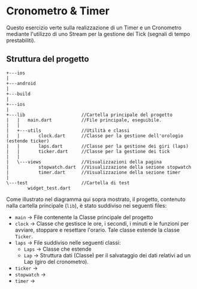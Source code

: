 # Cronometro & Timer
Questo esercizio verte sulla realizzazione di un Timer e un Cronometro mediante l'utilizzo di uno Stream per la gestione dei Tick (segnali di tempo prestabiliti).

## Struttura del progetto
```
+---ios
|
+---android
|
+---build
|
+---ios
|
+---lib                     //Cartella principale del progetto
|   |   main.dart           //File principale, eseguibile.
|   |
|   +---utils               //Utilità e classi
|   |       clock.dart      //Classe per la gestione dell'orologio (estende ticker)
|   |       laps.dart       //Classe per la gestione dei giri (laps)
|   |       ticker.dart     //Classe per la gestione dei tick
|   |
|   \---views               //Visualizzazioni della pagina
|           stopwatch.dart  //Visualizzazione della sezione stopwatch
|           timer.dart      //Visualizzazione della sezione timer
|
\---test                    //Cartella di test
        widget_test.dart
```

Come illustrato nel diagramma qui sopra mostrato, il progetto, contenuto nalla cartella principale (`lib`), è stato suddiviso nei seguenti files:
- `main` → File contenente la Classe principale del progetto
- `clock` → Classe che gestisce le ore, i secondi, i minuti e le funzioni per avviare, stoppare e resettare l'orario. Tale classe estende la classe `Ticker`. 
- `laps` → File suddiviso nelle seguenti classi:
  - `Laps` → Classe che estende 
  - `Lap` → Struttura dati (Classe) per il salvataggio dei dati relativi ad un Lap (giro del cronometro).
- `ticker` → 
- `stopwatch` → 
- `timer` → 